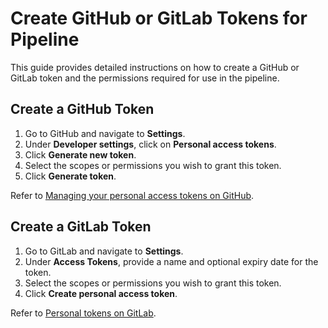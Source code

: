 # Create GitHub or GitLab Tokens for Pipeline

This guide provides detailed instructions on how to create a GitHub or GitLab
token and the permissions required for use in the pipeline.

## Create a GitHub Token

1. Go to GitHub and navigate to **Settings**.
2. Under **Developer settings**, click on **Personal access tokens**.
3. Click **Generate new token**.
4. Select the scopes or permissions you wish to grant this token.
5. Click **Generate token**.

Refer to [Managing your personal access tokens on GitHub](https://docs.github.com/en/authentication/keeping-your-account-and-data-secure/managing-your-personal-access-tokens).

## Create a GitLab Token

1. Go to GitLab and navigate to **Settings**.
2. Under **Access Tokens**, provide a name and optional expiry date for the token.
3. Select the scopes or permissions you wish to grant this token.
4. Click **Create personal access token**.

Refer to [Personal tokens on GitLab](https://docs.github.com/en/authentication/keeping-your-account-and-data-secure/managing-your-personal-access-tokens).

